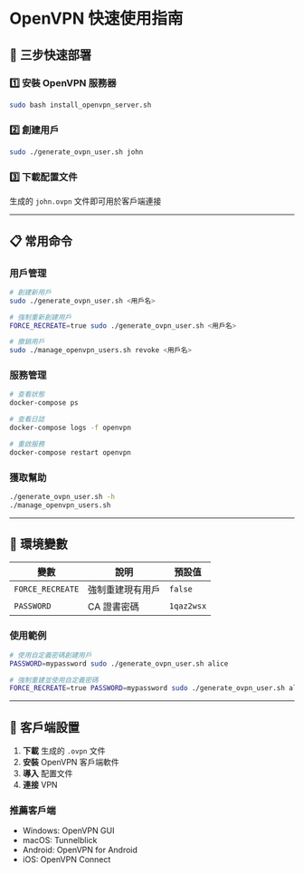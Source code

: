 # OpenVPN 快速使用指南

## 🚀 三步快速部署

### 1️⃣ 安裝 OpenVPN 服務器
```bash
sudo bash install_openvpn_server.sh
```

### 2️⃣ 創建用戶
```bash
sudo ./generate_ovpn_user.sh john
```

### 3️⃣ 下載配置文件
生成的 `john.ovpn` 文件即可用於客戶端連接

---

## 📋 常用命令

### 用戶管理
```bash
# 創建新用戶
sudo ./generate_ovpn_user.sh <用戶名>

# 強制重新創建用戶
FORCE_RECREATE=true sudo ./generate_ovpn_user.sh <用戶名>

# 撤銷用戶
sudo ./manage_openvpn_users.sh revoke <用戶名>
```

### 服務管理
```bash
# 查看狀態
docker-compose ps

# 查看日誌
docker-compose logs -f openvpn

# 重啟服務
docker-compose restart openvpn
```

### 獲取幫助
```bash
./generate_ovpn_user.sh -h
./manage_openvpn_users.sh
```

---

## 🔧 環境變數

| 變數 | 說明 | 預設值 |
|------|------|--------|
| `FORCE_RECREATE` | 強制重建現有用戶 | `false` |
| `PASSWORD` | CA 證書密碼 | `1qaz2wsx` |

### 使用範例
```bash
# 使用自定義密碼創建用戶
PASSWORD=mypassword sudo ./generate_ovpn_user.sh alice

# 強制重建並使用自定義密碼
FORCE_RECREATE=true PASSWORD=mypassword sudo ./generate_ovpn_user.sh alice
```

---

## 📱 客戶端設置

1. **下載** 生成的 `.ovpn` 文件
2. **安裝** OpenVPN 客戶端軟件
3. **導入** 配置文件
4. **連接** VPN

### 推薦客戶端
- Windows: OpenVPN GUI
- macOS: Tunnelblick
- Android: OpenVPN for Android
- iOS: OpenVPN Connect
